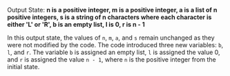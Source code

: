 Output State: **n is a positive integer, m is a positive integer, a is a list of n positive integers, s is a string of n characters where each character is either 'L' or 'R', b is an empty list, l is 0, r is n - 1**

In this output state, the values of `n`, `m`, `a`, and `s` remain unchanged as they were not modified by the code. The code introduced three new variables: `b`, `l`, and `r`. The variable `b` is assigned an empty list, `l` is assigned the value 0, and `r` is assigned the value `n - 1`, where `n` is the positive integer from the initial state.